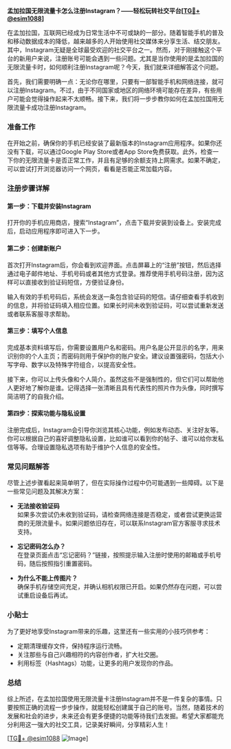 **孟加拉国无限流量卡怎么注册Instagram？——轻松玩转社交平台[[TG💪+ @esim1088](https://t.me/s/esim1088)]**

在孟加拉国，互联网已经成为日常生活中不可或缺的一部分。随着智能手机的普及和移动数据成本的降低，越来越多的人开始使用社交媒体来分享生活、结交朋友。其中，Instagram无疑是全球最受欢迎的社交平台之一。然而，对于刚接触这个平台的新用户来说，注册账号可能会遇到一些问题。尤其是当你使用的是孟加拉国的无限流量卡时，如何顺利注册Instagram呢？今天，我们就来详细解答这个问题。

首先，我们需要明确一点：无论你在哪里，只要有一部智能手机和网络连接，就可以注册Instagram。不过，由于不同国家或地区的网络环境可能存在差异，有些用户可能会觉得操作起来不太顺畅。接下来，我们将一步步教你如何在孟加拉国用无限流量卡成功注册Instagram。

### 准备工作

在开始之前，确保你的手机已经安装了最新版本的Instagram应用程序。如果你还没有下载，可以通过Google Play Store或者App Store免费获取。此外，检查一下你的无限流量卡是否正常工作，并且有足够的余额支持上网需求。如果不确定，可以尝试打开浏览器访问一个网页，看看是否能正常加载内容。

### 注册步骤详解

#### 第一步：下载并安装Instagram

打开你的手机应用商店，搜索“Instagram”，点击下载并安装到设备上。安装完成后，启动应用程序即可进入下一步。

#### 第二步：创建新账户

首次打开Instagram后，你会看到欢迎界面。点击屏幕上的“注册”按钮，然后选择通过电子邮件地址、手机号码或者其他方式登录。推荐使用手机号码注册，因为这样可以直接收到验证码短信，方便验证身份。

输入有效的手机号码后，系统会发送一条包含验证码的短信。请仔细查看手机收到的信息，并将验证码填入相应位置。如果长时间未收到验证码，可以尝试重新发送或者联系客服寻求帮助。

#### 第三步：填写个人信息

完成基本资料填写后，你需要设置用户名和密码。用户名是公开显示的名字，用来识别你的个人主页；而密码则用于保护你的账户安全。建议设置强密码，包括大小写字母、数字以及特殊字符组合，以提高安全性。

接下来，你可以上传头像和个人简介。虽然这些不是强制性的，但它们可以帮助他人更好地了解你是谁。记得选择一张清晰且具有代表性的照片作为头像，同时撰写简洁明了的自我介绍。

#### 第四步：探索功能与隐私设置

注册完成后，Instagram会引导你浏览其核心功能，例如发布动态、关注好友等。你可以根据自己的喜好调整隐私设置，比如谁可以看到你的帖子、谁可以给你发私信等等。合理设置隐私选项有助于维护个人信息的安全性。

### 常见问题解答

尽管上述步骤看起来简单明了，但在实际操作过程中仍可能遇到一些障碍。以下是一些常见问题及其解决方案：

- **无法接收验证码**  
  如果多次尝试仍未收到验证码，请检查网络连接是否稳定，或者尝试更换运营商的无限流量卡。如果问题依旧存在，可以联系Instagram官方客服寻求技术支持。

- **忘记密码怎么办？**  
  在登录页面点击“忘记密码？”链接，按照提示输入注册时使用的邮箱或手机号码，随后按照指引重置密码。

- **为什么不能上传图片？**  
  确保手机存储空间充足，并确认相机权限已开启。如果仍然存在问题，可以尝试重启设备后再试。

### 小贴士

为了更好地享受Instagram带来的乐趣，这里还有一些实用的小技巧供参考：

- 定期清理缓存文件，保持程序运行流畅。
- 关注那些与自己兴趣相符的内容创作者，扩大社交圈。
- 利用标签（Hashtags）功能，让更多的用户发现你的作品。

### 总结

综上所述，在孟加拉国使用无限流量卡注册Instagram并不是一件复杂的事情。只要按照正确的流程一步步操作，就能轻松创建属于自己的账号。当然，随着技术的发展和社会的进步，未来还会有更多便捷的功能等待我们去发掘。希望大家都能充分利用这一强大的社交工具，记录美好瞬间，分享精彩人生！

[[TG💪+ @esim1088](https://t.me/s/esim1088) ![Image](https://i.postimg.cc/4NQfJmqS/Snipaste-2025-05-13-00-14-12.png)]